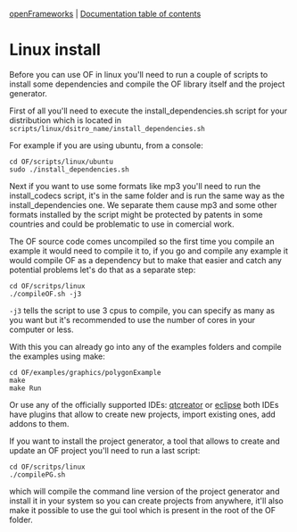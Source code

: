 [openFrameworks](http://openframeworks.cc/) | [Documentation table of contents](table_of_contents.md)

Linux install
==========

Before you can use OF in linux you'll need to run a couple of scripts to install some dependencies and compile the OF library itself and the project generator.

First of all you'll need to execute the install_dependencies.sh script for your distribution which is located in `scripts/linux/dsitro_name/install_dependencies.sh`

For example if you are using ubuntu, from a console:

```
cd OF/scripts/linux/ubuntu
sudo ./install_dependencies.sh
```

Next if you want to use some formats like mp3 you'll need to run the install_codecs script, it's in the same folder and is run the same way as the install_dependencies one. We separate them cause mp3 and some other formats installed by the script might be protected by patents in some countries and could be problematic to use in comercial work.

The OF source code comes uncompiled so the first time you compile an example it would need to compile it to, if you go and compile any example it would compile OF as a dependency but to make that easier and catch any potential problems let's do that as a separate step:

```
cd OF/scritps/linux
./compileOF.sh -j3
```

`-j3` tells the script to use 3 cpus to compile, you can specify as many as you want but it's recommended to use the number of cores in your computer or less.

With this you can already go into any of the examples folders and compile the examples using make:

```
cd OF/examples/graphics/polygonExample
make
make Run
```

Or use any of the officially supported IDEs: [qtcreator](../qtcreator/) or [eclipse](../eclipse/) both IDEs have plugins that allow to create new projects, import existing ones, add addons to them.

If you want to install the project generator, a tool that allows to create and update an OF project you'll need to run a last script:

```
cd OF/scritps/linux
./compilePG.sh
```

which will compile the command line version of the project generator and install it in your system so you can create projects from anywhere, it'll also make it possible to use the gui tool which is present in the root of the OF folder.
